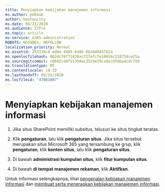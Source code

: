 ```yaml
---
title: Menyiapkan kebijakan manajemen informasi
ms.author: pebaum
author: bentoncity
ms.date: 04/21/2020
ms.audience: ITPro
ms.topic: article
ms.service: o365-administration
ROBOTS: NOINDEX, NOFOLLOW
localization_priority: Normal
ms.assetid: 253110c8-ed8e-4485-b40b-0b344843762a
ms.openlocfilehash: 862dc76f71828ac727efcfe10656c218754ce25a
ms.sourcegitcommit: c6692ce0fa1358ec3529e59ca0ecdfdea4cdc759
ms.translationtype: MT
ms.contentlocale: id-ID
ms.lasthandoff: 09/15/2020
ms.locfileid: "47801007"
---
```

# <a name="set-up-information-management-policies"></a>Menyiapkan kebijakan manajemen informasi

1. Jika situs SharePoint memiliki subsitus, telusuri ke situs tingkat teratas.
    
2. Klik **pengaturan**, lalu klik **pengaturan situs**. Jika situs tersebut merupakan situs Microsoft 365 yang tersambung ke grup, klik **pengaturan**, klik **konten situs**, lalu klik **pengaturan situs**.
    
3. Di bawah **administrasi kumpulan situs**, klik **fitur kumpulan situs**.
    
4. Di bawah **di tempat manajemen rekaman**, klik **Aktifkan**.
    
Untuk informasi selengkapnya, lihat [pengenalan kebijakan manajemen informasi](https://go.microsoft.com/fwlink/?linkid=404239) dan [membuat serta menerapkan kebijakan manajemen informasi](https://go.microsoft.com/fwlink/?linkid=2003916).
  

